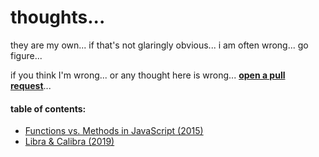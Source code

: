 # thoughts...

they are my own... if that's not glaringly obvious... i am often wrong... go figure...

if you think I'm wrong... or any thought here is wrong... [**open a pull request**](https://github.com/darcyclarke/thoughts/pulls)...

#### table of contents:

- [Functions vs. Methods in JavaScript (2015)](functions-vs.methods.md)
- [Libra & Calibra (2019)](libra-calibra.md)
